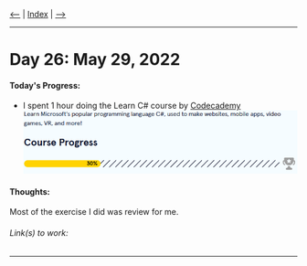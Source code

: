 [<--](../Days/Day35.md) | [Index](../README.md) | [-->](../Days/Day37.md)
____
# Day 26: May 29, 2022
#### Today's Progress:
- I spent 1 hour doing the Learn C# course by [Codecademy](https://www.codecademy.com/learn/learn-c-sharp)
![CsharpProgress30.png](../Attachments-DOC/CsharpProgress30.png)

#### Thoughts:
Most of the exercise I did was review for me.

###### Link(s) to work:

___
